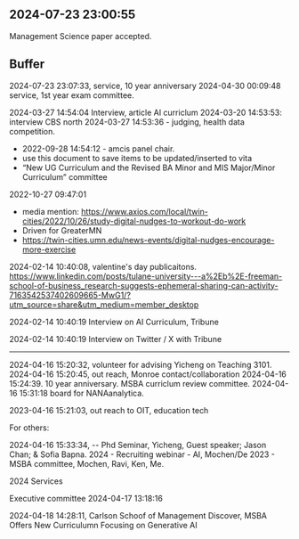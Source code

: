 ## 2024-07-23 23:00:55

Management Science paper accepted. 




## Buffer

2024-07-23 23:07:33, service, 10 year anniversary
2024-04-30 00:09:48 service, 1st year exam committee.

2024-03-27 14:54:04 Interview, article AI curriclum
2024-03-20 14:53:53: interview CBS north
2024-03-27 14:53:36 - judging, health data competition. 

- 2022-09-28 14:54:12 - amcis panel chair.
- use this document to save items to be updated/inserted to vita
- “New UG Curriculum and the Revised BA Minor and MIS Major/Minor Curriculum” committee

2022-10-27 09:47:01
- media mention: https://www.axios.com/local/twin-cities/2022/10/26/study-digital-nudges-to-workout-do-work
- Driven for GreaterMN
- https://twin-cities.umn.edu/news-events/digital-nudges-encourage-more-exercise

2024-02-14 10:40:08,  valentine's day publicaitons. 
https://www.linkedin.com/posts/tulane-university---a%2Eb%2E-freeman-school-of-business_research-suggests-ephemeral-sharing-can-activity-7163542537402609665-MwG1/?utm_source=share&utm_medium=member_desktop

2024-02-14 10:40:19 Interview on AI Curriculum, Tribune

2024-02-14 10:40:19 Interview on Twitter / X with Tribune

---


2024-04-16 15:20:32, volunteer for advising Yicheng on Teaching 3101. 
2024-04-16 15:20:45, out reach, Monroe contact/collaboration
2024-04-16 15:24:39. 10 year anniversary. 
MSBA curriclum review committee. 
2024-04-16 15:31:18 board for NANAanalytica. 

2023-04-16 15:21:03, out reach to OIT, education tech

For others:

2024-04-16 15:33:34,  -- Phd Seminar, Yicheng, Guest speaker; Jason Chan; & Sofia Bapna. 
2024 - Recruiting webinar - AI, Mochen/De
2023 - MSBA committee, Mochen, Ravi, Ken, Me. 

2024 Services

Executive committee 2024-04-17 13:18:16

2024-04-18 14:28:11, Carlson Schoof of Management Discover, MSBA Offers New Curriculumn Focusing on Generative AI




